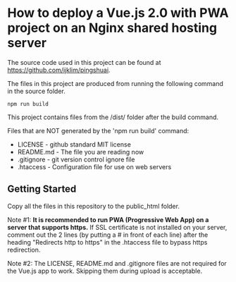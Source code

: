 # How to deploy a Vue.js 2.0 with PWA project on an Nginx shared hosting server

The source code used in this project can be found at https://github.com/ijklim/pingshuai.

The files in this project are produced from running the following command in the source folder.

```
npm run build
```

This project contains files from the /dist/ folder after the build command.

Files that are NOT generated by the 'npm run build' command:
* LICENSE - github standard MIT license
* README.md - The file you are reading now
* .gitignore - git version control ignore file
* .htaccess - Configuration file for use on web servers

## Getting Started

Copy all the files in this repository to the public_html folder.

Note #1: **It is recommended to run PWA (Progressive Web App) on a server that supports https.** If SSL certificate is not installed on your server, comment out the 2 lines (by putting a # in front of each line) after the heading "Redirects http to https" in the .htaccess file to bypass https redirection.

Note #2: The LICENSE, README.md and .gitignore files are not required for the Vue.js app to work. Skipping them during upload is acceptable.